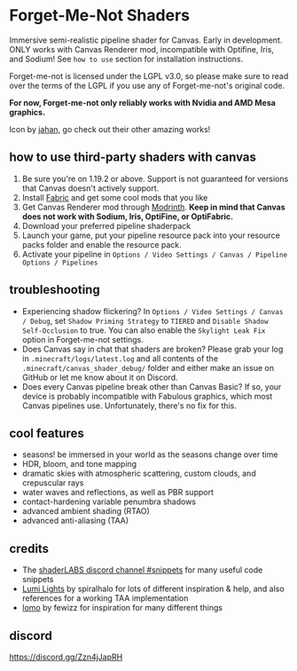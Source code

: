# Forget-Me-Not Shaders

Immersive semi-realistic pipeline shader for Canvas. Early in development. ONLY works with Canvas Renderer mod, incompatible with Optifine, Iris, and Sodium! See `how to use` section for installation instructions. 

Forget-me-not is licensed under the LGPL v3.0, so please make sure to read over the terms of the LGPL if you use any of Forget-me-not's original code.

**For now, Forget-me-not only reliably works with Nvidia and AMD Mesa graphics.**

Icon by [jahan](https://www.instagram.com/jahan.artt/), go check out their other amazing works!

## how to use third-party shaders with canvas
1. Be sure you're on 1.19.2 or above. Support is not guaranteed for versions that Canvas doesn't actively support.
2. Install [Fabric](https://fabricmc.net/) and get some cool mods that you like
3. Get Canvas Renderer mod through [Modrinth](https://modrinth.com/mod/canvas). **Keep in mind that Canvas does not work with Sodium, Iris, OptiFine, or OptiFabric.**
4. Download your preferred pipeline shaderpack
5. Launch your game, put your pipeline resource pack into your resource packs folder and enable the resource pack.
6. Activate your pipeline in `Options / Video Settings / Canvas / Pipeline Options / Pipelines`

## troubleshooting
- Experiencing shadow flickering? In `Options / Video Settings / Canvas / Debug`, set `Shadow Priming Strategy` to `TIERED` and `Disable Shadow Self-Occlusion` to true. You can also enable the `Skylight Leak Fix` option in Forget-me-not settings.
- Does Canvas say in chat that shaders are broken? Please grab your log in `.minecraft/logs/latest.log` and all contents of the `.minecraft/canvas_shader_debug/` folder and either make an issue on GitHub or let me know about it on Discord.
- Does every Canvas pipeline break other than Canvas Basic? If so, your device is probably incompatible with Fabulous graphics, which most Canvas pipelines use. Unfortunately, there's no fix for this.

## cool features
- seasons! be immersed in your world as the seasons change over time
- HDR, bloom, and tone mapping
- dramatic skies with atmospheric scattering, custom clouds, and crepuscular rays
- water waves and reflections, as well as PBR support
- contact-hardening variable penumbra shadows 
- advanced ambient shading (RTAO)
- advanced anti-aliasing (TAA)

## credits
- The [shaderLABS discord channel #snippets](https://discord.com/channels/237199950235041794/525510804494221312/959153316401655849) for many useful code snippets
- [Lumi Lights](https://github.com/spiralhalo/LumiLights) by spiralhalo for lots of different inspiration & help, and also references for a working TAA implementation
- [lomo](https://github.com/fewizz/lomo/releases) by fewizz for inspiration for many different things

## discord
https://discord.gg/Zzn4jJapRH